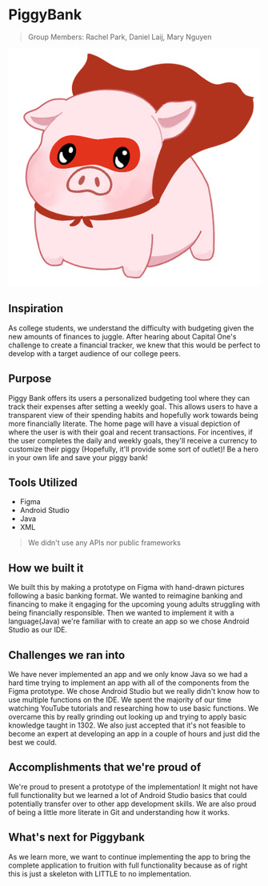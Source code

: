 # PiggyBank
> Group Members: Rachel Park, Daniel Laij, Mary Nguyen

![mascot](https://github.com/mpn64894/PiggyBankFinal/blob/master/maskcape.png)
## Inspiration
As college students, we understand the difficulty with budgeting given the new amounts of finances to juggle. After hearing about Capital One's challenge to create a financial tracker, we knew that this would be perfect to develop with a target audience of our college peers.

## Purpose 
Piggy Bank offers its users a personalized budgeting tool where they can track their expenses after setting a weekly goal. This allows users to have a transparent view of their spending habits and hopefully work towards being more financially literate. The home page will have a visual depiction of where the user is with their goal and recent transactions. For incentives, if the user completes the daily and weekly goals, they'll receive a currency to customize their piggy (Hopefully, it'll provide some sort of outlet)! Be a hero in your own life and save your piggy bank!

## Tools Utilized
* Figma
* Android Studio
* Java
* XML
> We didn't use any APIs nor public frameworks

## How we built it
We built this by making a prototype on Figma with hand-drawn pictures following a basic banking format. We wanted to reimagine banking and financing to make it engaging for the upcoming young adults struggling with being financially responsible. Then we wanted to implement it with a language(Java) we're familiar with to create an app so we chose Android Studio as our IDE. 

## Challenges we ran into
We have never implemented an app and we only know Java so we had a hard time trying to implement an app with all of the components from the Figma prototype. We chose Android Studio but we really didn't know how to use multiple functions on the IDE. We spent the majority of our time watching YouTube tutorials and researching how to use basic functions. We overcame this by really grinding out looking up and trying to apply basic knowledge taught in 1302.  We also just accepted that it's not feasible to become an expert at developing an app in a couple of hours and just did the best we could. 

## Accomplishments that we're proud of
We're proud to present a prototype of the implementation! It might not have full functionality but we learned a lot of Android Studio basics that could potentially transfer over to other app development skills. We are also proud of being a little more literate in Git and understanding how it works. 

## What's next for Piggybank
As we learn more, we want to continue implementing the app to bring the complete application to fruition with full functionality because as of right this is just a skeleton with LITTLE to no implementation.

